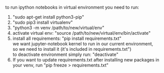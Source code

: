 to run ipython notebooks in virtual environment you need to run: 
1. "sudo apt-get install python3-pip" 
2. "sudo pip3 install virtualenv" 
3. "python3 -m venv /path/to/new/virtual/env" 
4. activate virtual env: "source /path/to/new/virtual/env/bin/activate" 
5. install all requirements: "pip install requirements.txt" \
we want jupyter-notebook kernel to run in our current environment, \
so we need to install it (it's included in requirements.txt") \
to deactivate environment simply run: "deactivate"
6. If you want to update requirements.txt after installing new packages in your venv, run "pip freeze > requirements.txt"
